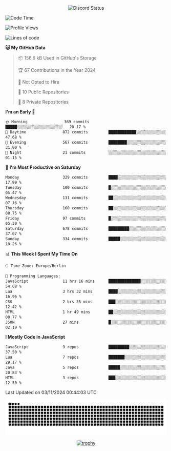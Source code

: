 <!-- Discord Status -->
<p align="center">
  <img src="https://lanyard.cnrad.dev/api/531896089096486922?borderRadius=30px" alt="Discord Status" />
</p>

<!--START_SECTION:waka-->
![Code Time](http://img.shields.io/badge/Code%20Time-972%20hrs%2051%20mins-blue)

![Profile Views](http://img.shields.io/badge/Profile%20Views-3-blue)

![Lines of code](https://img.shields.io/badge/From%20Hello%20World%20I%27ve%20Written-3.0%20million%20lines%20of%20code-blue)

**🐱 My GitHub Data** 

> 📦 156.6 kB Used in GitHub's Storage 
 > 
> 🏆 67 Contributions in the Year 2024
 > 
> 🚫 Not Opted to Hire
 > 
> 📜 10 Public Repositories 
 > 
> 🔑 8 Private Repositories 
 > 
**I'm an Early 🐤** 

```text
🌞 Morning                369 commits         █████░░░░░░░░░░░░░░░░░░░░   20.17 % 
🌆 Daytime                872 commits         ████████████░░░░░░░░░░░░░   47.68 % 
🌃 Evening                567 commits         ████████░░░░░░░░░░░░░░░░░   31.00 % 
🌙 Night                  21 commits          ░░░░░░░░░░░░░░░░░░░░░░░░░   01.15 % 
```
📅 **I'm Most Productive on Saturday** 

```text
Monday                   329 commits         ████░░░░░░░░░░░░░░░░░░░░░   17.99 % 
Tuesday                  100 commits         █░░░░░░░░░░░░░░░░░░░░░░░░   05.47 % 
Wednesday                131 commits         ██░░░░░░░░░░░░░░░░░░░░░░░   07.16 % 
Thursday                 160 commits         ██░░░░░░░░░░░░░░░░░░░░░░░   08.75 % 
Friday                   97 commits          █░░░░░░░░░░░░░░░░░░░░░░░░   05.30 % 
Saturday                 678 commits         █████████░░░░░░░░░░░░░░░░   37.07 % 
Sunday                   334 commits         █████░░░░░░░░░░░░░░░░░░░░   18.26 % 
```


📊 **This Week I Spent My Time On** 

```text
🕑︎ Time Zone: Europe/Berlin

💬 Programming Languages: 
JavaScript               11 hrs 16 mins      ██████████████░░░░░░░░░░░   54.08 % 
Lua                      3 hrs 32 mins       ████░░░░░░░░░░░░░░░░░░░░░   16.96 % 
CSS                      2 hrs 35 mins       ███░░░░░░░░░░░░░░░░░░░░░░   12.42 % 
HTML                     1 hr 49 mins        ██░░░░░░░░░░░░░░░░░░░░░░░   08.77 % 
JSON                     27 mins             █░░░░░░░░░░░░░░░░░░░░░░░░   02.19 % 
```

**I Mostly Code in JavaScript** 

```text
JavaScript               9 repos             █████████░░░░░░░░░░░░░░░░   37.50 % 
Lua                      7 repos             ███████░░░░░░░░░░░░░░░░░░   29.17 % 
Java                     5 repos             █████░░░░░░░░░░░░░░░░░░░░   20.83 % 
HTML                     3 repos             ███░░░░░░░░░░░░░░░░░░░░░░   12.50 % 
```




 Last Updated on 03/11/2024 00:44:03 UTC
<!--END_SECTION:waka-->

<!-- GitHub Contribution Snake -->
<p align="center">
  <img src="https://raw.githubusercontent.com/vxnsin/vxnsin/output/github-contribution-grid-snake-dark.svg" alt="GitHub Contribution Snake" />
</p>

<!-- GitHub Trophy -->
<p align="center">
  <a href="https://github.com/ryo-ma/github-profile-trophy">
    <img src="https://github-profile-trophy.vercel.app/?username=vxnsin&theme=onedark" alt="trophy" />
  </a>
</p>
